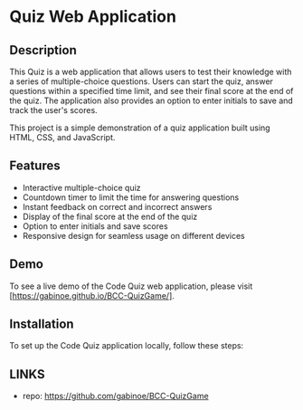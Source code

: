 # Quiz Web Application

## Description

This Quiz is a web application that allows users to test their knowledge with a series of multiple-choice questions. Users can start the quiz, answer questions within a specified time limit, and see their final score at the end of the quiz. The application also provides an option to enter initials to save and track the user's scores.

This project is a simple demonstration of a quiz application built using HTML, CSS, and JavaScript.

## Features

- Interactive multiple-choice quiz
- Countdown timer to limit the time for answering questions
- Instant feedback on correct and incorrect answers
- Display of the final score at the end of the quiz
- Option to enter initials and save scores
- Responsive design for seamless usage on different devices

## Demo

To see a live demo of the Code Quiz web application, please visit [https://gabinoe.github.io/BCC-QuizGame/].

## Installation

To set up the Code Quiz application locally, follow these steps:

## LINKS

- repo: https://github.com/gabinoe/BCC-QuizGame



